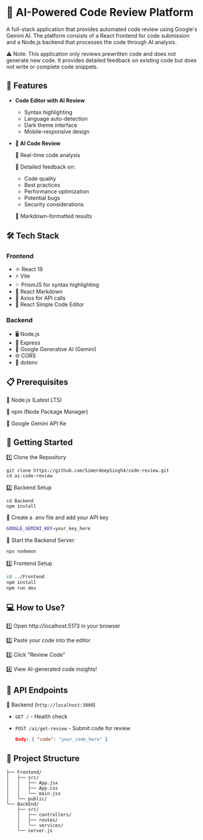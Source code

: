 # 🚀 AI-Powered Code Review Platform

A full-stack application that provides automated code review using Google's Gemini AI. The platform consists of a React frontend for code submission and a Node.js backend that processes the code through AI analysis.

⚠️ Note: This application only reviews prewritten code and does not generate new code. It provides detailed feedback on existing code but does not write or complete code snippets.

## 🌟 Features

- **Code Editor with AI Review**
  - Syntax highlighting
  - Language auto-detection
  - Dark theme interface
  - Mobile-responsive design

- **🤖 AI Code Review**

  🚀 Real-time code analysis
  
  📌 Detailed feedback on:
  - Code quality
  - Best practices
  - Performance optimization 
  - Potential bugs
  - Security considerations

  📝 Markdown-formatted results

## 🛠️ Tech Stack

### Frontend
- ⚛️ React 19
- ⚡ Vite
- ✨ PrismJS for syntax highlighting
- 📜 React Markdown
- 📡 Axios for API calls
- 📝 React Simple Code Editor

### Backend
- 🖥️ Node.js
- 🔄 Express
- 🧠 Google Generative AI (Gemini)
- 🌐 CORS
- 🔑 dotenv

## 📋 Prerequisites

🔹 Node.js (Latest LTS)

🔹 npm (Node Package Manager)

🔹 Google Gemini API Ke

## 🚀 Getting Started

1️⃣ Clone the Repository

    git clone https://github.com/SimerdeepSingh4/code-review.git
    cd ai-code-review

2️⃣ Backend Setup
    
    cd Backend
    npm install


📌 Create a .env file and add your API key
   ```bash
   GOOGLE_GEMINI_KEY=your_key_here
   ```
🔹 Start the Backend Server:
   ```bash
   npx nodemon
   ```

3️⃣ Frontend Setup
   ```bash
   cd ../Frontend
   npm install
   npm run dev
   ```

## 💻 How to Use?

1️⃣ Open http://localhost:5173 in your browser

2️⃣ Paste your code into the editor

3️⃣ Click "Review Code"

4️⃣ View AI-generated code insights!




## 🔧 API Endpoints

📌 Backend (`http://localhost:3000`)

- `GET /` - Health check
- `POST /ai/get-review` - Submit code for review

  ```json
  Body: { "code": "your_code_here" }
  ```

## 📁 Project Structure

```
├── Frontend/
│   ├── src/
│   │   ├── App.jsx
│   │   ├── App.css
│   │   └── main.jsx
│   └── public/
└── BackEnd/
    ├── src/
    │   ├── controllers/
    │   ├── routes/
    │   └── services/
    └── server.js
```
